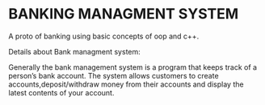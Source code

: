 # BANKING MANAGMENT SYSTEM
A proto of banking using basic concepts of oop and c++.

Details about Bank managment system:

Generally the bank management system is a program that keeps track of a person’s bank account. The system allows 
customers to create accounts,deposit/withdraw money from their accounts and display the latest contents of your account.

